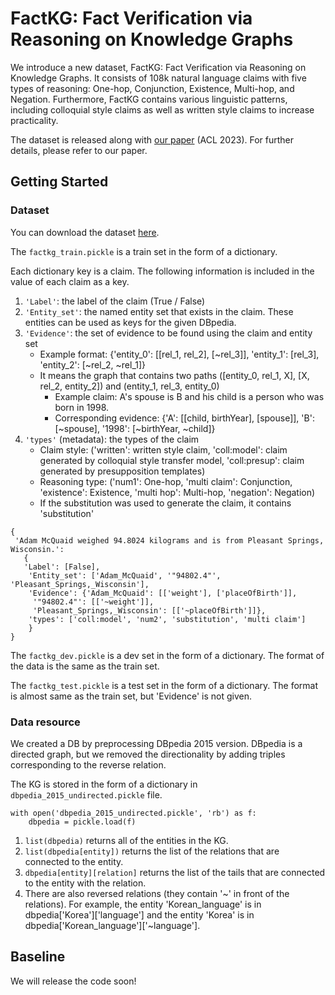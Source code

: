 # FactKG: Fact Verification via Reasoning on Knowledge Graphs
We introduce a new dataset, FactKG: Fact Verification via Reasoning on Knowledge Graphs. It consists of 108k natural language claims with five types of reasoning: One-hop, Conjunction, Existence, Multi-hop, and Negation. Furthermore, FactKG contains various linguistic patterns, including colloquial style claims as well as written style claims to increase practicality.

The dataset is released along with [our paper](https://arxiv.org/abs/2305.06590) (ACL 2023). For further details, please refer to our paper.

## Getting Started
### Dataset
You can download the dataset [here](https://drive.google.com/drive/folders/1q0_MqBeGAp5_cBJCBf_1alYaYm14OeTk?usp=share_link).

The ```factkg_train.pickle``` is a train set in the form of a dictionary.

Each dictionary key is a claim. The following information is included in the value of each claim as a key.
1) ```'Label'```: the label of the claim (True / False)
2) ```'Entity_set'```: the named entity set that exists in the claim. These entities can be used as keys for the given DBpedia.
3) ```'Evidence'```: the set of evidence to be found using the claim and entity set
   * Example format: {'entity_0': [[rel_1, rel_2], [~rel_3]], 'entity_1': [rel_3], 'entity_2': [~rel_2, ~rel_1]}
   * It means the graph that contains two paths ([entity_0, rel_1, X], [X, rel_2, entity_2]) and (entity_1, rel_3, entity_0)
      * Example claim: A's spouse is B and his child is a person who was born in 1998.
      * Corresponding evidence: {'A': [[child, birthYear], [spouse]], 'B': [~spouse], '1998': [~birthYear, ~child]}
4) ```'types'``` (metadata): the types of the claim 
   * Claim style: ('written': written style claim, 'coll:model': claim generated by colloquial style transfer model, 'coll:presup': claim generated by presupposition templates)
   * Reasoning type: ('num1': One-hop, 'multi claim': Conjunction, 'existence': Existence, 'multi hop': Multi-hop, 'negation': Negation)
   * If the substitution was used to generate the claim, it contains 'substitution'
```
{
 'Adam McQuaid weighed 94.8024 kilograms and is from Pleasant Springs, Wisconsin.': 
   {
   'Label': [False],
    'Entity_set': ['Adam_McQuaid', '"94802.4"', 'Pleasant_Springs,_Wisconsin'],
    'Evidence': {'Adam_McQuaid': [['weight'], ['placeOfBirth']],
     '"94802.4"': [['~weight']],
     'Pleasant_Springs,_Wisconsin': [['~placeOfBirth']]},
    'types': ['coll:model', 'num2', 'substitution', 'multi claim']
    }
}
```

The ```factkg_dev.pickle``` is a dev set in the form of a dictionary. The format of the data is the same as the train set.

The ```factkg_test.pickle``` is a test set in the form of a dictionary. The format is almost same as the train set, but 'Evidence' is not given.

### Data resource
We created a DB by preprocessing DBpedia 2015 version. DBpedia is a directed graph, but we removed the directionality by adding triples corresponding to the reverse relation.

The KG is stored in the form of a dictionary in ```dbpedia_2015_undirected.pickle``` file. 

```
with open('dbpedia_2015_undirected.pickle', 'rb') as f:
    dbpedia = pickle.load(f)
```
1) ```list(dbpedia)``` returns all of the entities in the KG.
2) ```list(dbpedia[entity])``` returns the list of the relations that are connected to the entity.
3) ```dbpedia[entity][relation]``` returns the list of the tails that are connected to the entity with the relation.
4) There are also reversed relations (they contain '~' in front of the relations). For example, the entity 'Korean_language' is in dbpedia['Korea']['language'] and the entity 'Korea' is in dbpedia['Korean_language']['~language'].

## Baseline
We will release the code soon!
